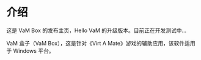 # 介绍
这是 VaM Box 的发布主页，Hello VaM 的升级版本。目前正在开发测试中...

VaM 盒子（VaM Box），这是针对《Virt A Mate》游戏的辅助应用，该软件适用于 Windows 平台。
